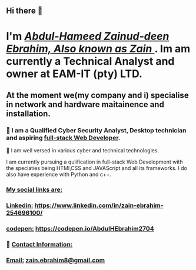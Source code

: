 ## Hi there 👋

# I'm <ins> ***Abdul-Hameed Zainud-deen Ebrahim, Also known as Zain*** </ins>. Im am currently a Technical Analyst and owner at EAM-IT (pty) LTD.
## At the moment we(my company and i) specialise in network and hardware maitainence and installation.

### 🔭 I am a Qualified Cyber Security Analyst, Desktop technician and aspiring <ins>full-stack Web Developer</ins>.
 👯 I am well versed in various cyber and technical technologies. 


I am currently pursuing a qulification in full-stack Web Development with the speciaties being HTMl,CSS and JAVAScript and all its frameworks. I do also have experience with Python and c++.
### <ins>My social links are:</ins>
### <ins>Linkedin:</ins> https://www.linkedin.com/in/zain-ebrahim-254696100/
### <ins>codepen:</ins> https://codepen.io/AbdulHEbrahim2704

### 💬 <ins>Contact Information:</ins>
### <ins>Email:</ins> zain.ebrahim8@gmail.com

<!--
**AbdulH0423/AbdulH0423** is a ✨ _special_ ✨ repository because its `README.md` (this file) appears on your GitHub profile.

Here are some ideas to get you started:

- 🔭 I’m currently working on ...
- 🌱 I’m currently learning ...
- 👯 I’m looking to collaborate on ...
- 🤔 I’m looking for help with ...
- 💬 Ask me about ...
- 📫 How to reach me: ...
- 😄 Pronouns: ...
- ⚡ Fun fact: ...
-->

